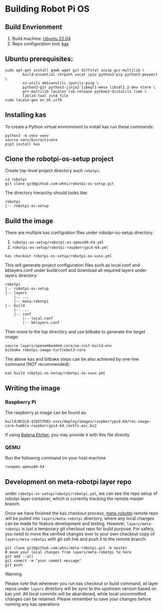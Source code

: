 # Building Robot Pi OS

## Build Envrionment
1. Build machine: [Ubuntu 22.04](https://releases.ubuntu.com/jammy/)
2. Repo configuration tool: [kas](https://kas.readthedocs.io/en/latest/)

## Ubuntu prerequisites:
```
sudo apt-get install gawk wget git diffstat unzip gcc-multilib \
        build-essential chrpath socat cpio python3-pip python3-pexpect \
        xz-utils debianutils iputils-ping \
        python3-git python3-jinja2 libegl1-mesa libsdl1.2-dev xterm \
        g++-multilib locales lsb-release python3-distutils time \
        liblz4-tool zstd file
sudo locale-gen en_US.utf8
```

## Installing kas

To create a Python virtual environment to install kas run these commands:
```
python3 -m venv venv
source venv/bin/activate
pip3 install kas
```

## Clone the robotpi-os-setup project
Create top-level project directory such `robotpi`. 
```
cd robotpi
git clone git@github.com:whni/robotpi-os-setup.git
```
The directory hierarchy should looks like:
```
robotpi
|-- robotpi-os-setup
```

## Build the image
There are multiple kas configration files under robotpi-os-setup directory:
1. `robotpi-os-setup/robotpi-os-qemux86-64.yml`
2. `robotpi-os-setup/robotpi-raspberrypi4-64.yml`
```
kas checkout robotpi-os-setup/robotpi-os-xxxx.yml
```
This will generate project configuration files such as local.conf and bblayers.conf
under build/conf and download all required layers under layers directory:
```
robotpi
|-- robotpi-os-setup
|-- layers
    |-- ...
    |-- meta-robotpi
|-- build
    |-- ...
    |-- conf
        |-- local.conf
        |-- bblayers.conf
```

Then move to the top directory and use bitbake to generate the target image:
```
source layers/openembedded-core/oe-init-build-env
bitbake robotpi-image-turtlebot3-core
```

The above kas and bitbake steps can be also achieved by one-line command (NOT recommended):
```
kas build robotpi-os-setup/robotpi-os-xxxx.yml
```

## Writing the image
### Raspberry Pi
The raspberry pi image can be found as:
```
build/BUILD-${DISTRO}-xxxx/deploy/images/raspberrypi4-64/ros-image-core-humble-raspberrypi4-64.rootfs.wic.bz2
```
If using [Balena Etcher](https://etcher.balena.io/), you may provide it with
this file directly.

### QEMU
Run the following command on your host machine
```
runqemu qemux86-64
```

## Development on meta-robotpi layer repo
under `robotpi-os-setup/robotpi/robotpi.yml`, we can see the repo setup of robotpi layer container,
which is currently tracking the remote master branch.

Once we have finished the kas checkout process, [meta-robotpi](https://github.com/whni/meta-robotpi.git)
remote repo will be pulled into `layers/meta-robotpi` directory, where any local changes can be made for
feature development and testing. However, `layers/meta-robotpi` is just a temporary git checkout repo
for build purpose. For safety, you need to move the verified changes over to your own checkout copy of
`layers/meta-robotpi` with git ssh link and push it to the remote branch:
```
git clone git@github.com:whni/meta-robotpi.git -b master
# move your local changes from layers/meta-robotpi to here
git add --all
git commit -m "your commit message"
git push
```

> [!WARNING]
> Please note that whenever you run kas checkout or build command, all layer repos under `layers`
> directory will be sync to the upstream version based on kas yml. All local commits will be abandoned,
> while local uncommitted changes can be retained. Please remember to save your changes before running
> any kas operations

